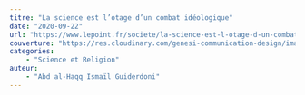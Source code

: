 ```yaml
---
titre: "La science est l’otage d’un combat idéologique"
date: "2020-09-22"
url: "https://www.lepoint.fr/societe/la-science-est-l-otage-d-un-combat-ideologique-05-08-2010-1224456_23.php"
couverture: "https://res.cloudinary.com/genesi-communication-design/image/upload/v1604580237/ihei/couvertures/1588497955_wvcg9m.gif"
categories:
    - "Science et Religion"
auteur: 
	- "Abd al-Haqq Ismaïl Guiderdoni"
---
```

